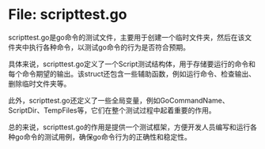 # File: scripttest.go

scripttest.go是go命令的测试文件，主要用于创建一个临时文件夹，然后在该文件夹中执行各种命令，以测试go命令的行为是否符合预期。

具体来说，scripttest.go定义了一个Script测试结构体，用于存储要运行的命令和每个命令期望的输出。该struct还包含一些辅助函数，例如运行命令、检查输出、删除临时文件夹等。

此外，scripttest.go还定义了一些全局变量，例如GoCommandName、ScriptDir、TempFiles等，它们在整个测试过程中起着重要的作用。

总的来说，scripttest.go的作用是提供一个测试框架，方便开发人员编写和运行各种go命令的测试用例，确保go命令行为的正确性和稳定性。

